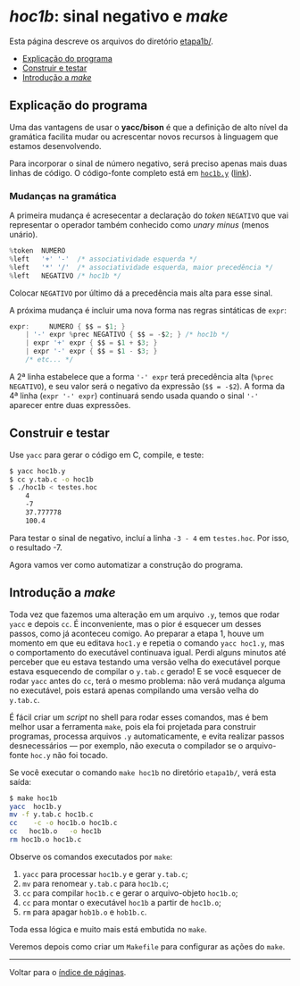 # *hoc1b*: sinal negativo e *make*

Esta página descreve os arquivos do diretório [etapa1b/](https://github.com/ramalho/hoc/tree/master/etapa1b).

* [Explicação do programa](#explicação-do-programa)
* [Construir e testar](#construir-e-testar)
* [Introdução a *make*](#introdução-a-make)

## Explicação do programa

Uma das vantagens de usar o **yacc/bison** é que a definição de alto nível da gramática facilita mudar ou acrescentar novos recursos à linguagem que estamos desenvolvendo.

Para incorporar o sinal de número negativo, será preciso apenas mais duas linhas de código. O código-fonte completo está em [`hoc1b.y`](https://github.com/ramalho/hoc/blob/master/etapa1b/hoc1b.y) ([link](https://github.com/ramalho/hoc/blob/master/etapa1b/hoc1b.y)).

### Mudanças na gramática

A primeira mudança é acresecentar a declaração do *token* `NEGATIVO` que vai representar o operador também conhecido como *unary minus* (menos unário).

```c
%token	NUMERO
%left	'+' '-'  /* associatividade esquerda */
%left	'*' '/'  /* associatividade esquerda, maior precedência */
%left	NEGATIVO /* hoc1b */
```

Colocar `NEGATIVO` por último dá a precedência mais alta para esse sinal.

A próxima mudança é incluir uma nova forma nas regras sintáticas de `expr`:

```c
expr:	  NUMERO { $$ = $1; }
	| '-' expr %prec NEGATIVO { $$ = -$2; }	/* hoc1b */ 
	| expr '+' expr	{ $$ = $1 + $3; }
	| expr '-' expr	{ $$ = $1 - $3; }
	/* etc... */
```

A 2ª linha estabelece que a forma `'-' expr` terá precedência alta (`%prec NEGATIVO`), e seu valor será o negativo da expressão (`$$ = -$2`). A forma da 4ª linha (`expr '-' expr`) continuará sendo usada quando o sinal `'-'` aparecer entre duas expressões.

## Construir e testar

Use `yacc` para gerar o código em C, compile, e teste:

```bash
$ yacc hoc1b.y
$ cc y.tab.c -o hoc1b
$ ./hoc1b < testes.hoc
	4
	-7
	37.777778
	100.4
```

Para testar o sinal de negativo, incluí a linha `-3 - 4` em `testes.hoc`. Por isso, o resultado -7.

Agora vamos ver como automatizar a construção do programa.

## Introdução a *make*

Toda vez que fazemos uma alteração em um arquivo `.y`, temos que rodar `yacc` e depois `cc`. É inconveniente, mas o pior é esquecer um desses passos, como já aconteceu comigo. Ao preparar a etapa 1, houve um momento em que eu editava `hoc1.y` e repetia o comando `yacc hoc1.y`, mas o comportamento do executável continuava igual. Perdi alguns minutos até perceber que eu estava testando uma versão velha do executável porque estava esquecendo de compilar o `y.tab.c`  gerado! E se você esquecer de rodar `yacc` antes do `cc`, terá o mesmo problema: não verá mudança alguma no executável, pois estará apenas compilando uma versão velha do `y.tab.c`.

É fácil criar um *script* no shell para rodar esses comandos, mas é bem melhor usar a ferramenta `make`, pois ela foi projetada para construir programas, processa arquivos `.y` automaticamente, e evita realizar passos desnecessários — por exemplo, não executa o compilador se o arquivo-fonte `hoc.y` não foi tocado.

Se você executar o comando `make hoc1b` no diretório `etapa1b/`, verá esta saída:

```bash
$ make hoc1b
yacc  hoc1b.y 
mv -f y.tab.c hoc1b.c
cc    -c -o hoc1b.o hoc1b.c
cc   hoc1b.o   -o hoc1b
rm hoc1b.o hoc1b.c
```

Observe os comandos executados por `make`: 

1. `yacc` para processar `hoc1b.y` e gerar `y.tab.c`; 
2. `mv` para renomear `y.tab.c` para `hoc1b.c`;
3. `cc` para compilar `hoc1b.c` e gerar o arquivo-objeto `hoc1b.o`;
4. `cc` para montar o executável `hoc1b` a partir de `hoc1b.o`;
5. `rm` para apagar `hob1b.o` e `hob1b.c`.

Toda essa lógica e muito mais está embutida no `make`.

Veremos depois como criar um `Makefile` para configurar as ações do `make`.

----

Voltar para o [índice de páginas](index.md#índice-de-páginas).
